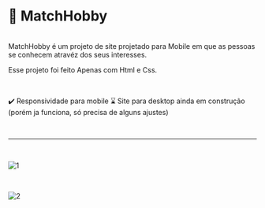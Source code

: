 # 💙 MatchHobby
<br>
MatchHobby é um projeto de site projetado para Mobile em que as pessoas se conhecem atravéz dos seus interesses.
<br>

Esse projeto foi feito Apenas com Html e Css.

<br>

✔️ Responsividade para mobile
⌛ Site para desktop ainda em construção (porém ja funciona, só precisa de alguns ajustes) 

<br>
<hr>
<br>

![1](https://github.com/user-attachments/assets/04e44c22-d0d3-4c60-9c85-ee65347f8e0d)

<br>

![2](https://github.com/user-attachments/assets/25720126-d1a9-4ce6-bc04-1b5317851073)
